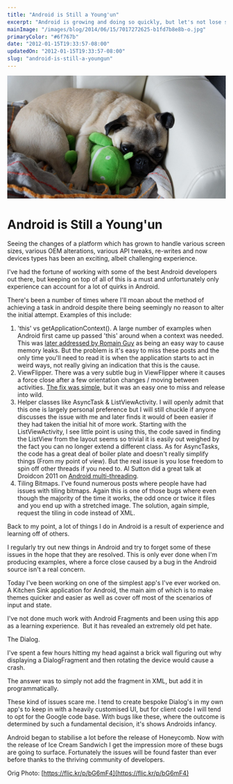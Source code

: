 ```yaml
---
title: "Android is Still a Young'un"
excerpt: "Android is growing and doing so quickly, but let's not lose sight of the fact that it's still relatively young."
mainImage: "/images/blog/2014/06/15/7017272625-b1fd7b8e8b-o.jpg"
primaryColor: "#6f767b"
date: "2012-01-15T19:33:57-08:00"
updatedOn: "2012-01-15T19:33:57-08:00"
slug: "android-is-still-a-youngun"
---
```

![Key art for blog post "Android is Still a Young'un "](/images/blog/2014/06/15/7017272625-b1fd7b8e8b-o.jpg)

# Android is Still a Young'un 

Seeing the changes of a platform which has grown to handle various screen sizes, various OEM alterations, various API tweaks, re-writes and now devices types has been an exciting, albeit challenging experience. 

I've had the fortune of working with some of the best Android developers out there, but keeping on top of all of this is a must and unfortunately only experience can account for a lot of quirks in Android. 

There's been a number of times where I'll moan about the method of achieving a task in android despite there being seemingly no reason to alter the initial attempt. Examples of this include: 

  1. 'this' vs getApplicationContext(). A large number of examples when Android first came up passed 'this' around when a context was needed. This was [later addressed by Romain Guy](http://android-developers.blogspot.com/2009/01/avoiding-memory-leaks.html) as being an easy way to cause memory leaks. But the problem is it's easy to miss these posts and the only time you'll need to read it is when the application starts to act in weird ways, not really giving an indication that this is the cause.
  2. ViewFlipper. There was a very subtle bug in ViewFlipper where it causes a force close after a few orientation changes / moving between activities. [The fix was simple](http://daniel-codes.blogspot.com/2010/05/viewflipper-receiver-not-registered.html), but it was an easy one to miss and release into wild.
  3. Helper classes like AsyncTask & ListViewActivity. I will openly admit that this one is largely personal preference but I will still chuckle if anyone discusses the issue with me and later finds it would of been easier if they had taken the initial hit of more work. Starting with the ListViewActivity, I see little point is using this, the code saved in finding the ListView from the layout seems so trivial it is easily out weighed by the fact you can no longer extend a different class. As for AsyncTasks, the code has a great deal of boiler plate and doesn't really simplify things (From my point of view). But the real issue is you lose freedom to spin off other threads if you need to. Al Sutton did a great talk at Droidcon 2011 on [Android multi-threading](http://skillsmatter.com/podcast/home/concurrency-and-multi-core-honeycomb).
  4. Tiling Bitmaps. I've found numerous posts where people have had issues with tiling bitmaps. Again this is one of those bugs where even though the majority of the time it works, the odd once or twice it files and you end up with a stretched image. The solution, again simple, request the tiling in code instead of XML.
  
Back to my point, a lot of things I do in Android is a result of experience and learning off of others. 

I regularly try out new things in Android and try to forget some of these issues in the hope that they are resolved. This is only ever done when I'm producing examples, where a force close caused by a bug in the Android source isn't a real concern. 

Today I've been working on one of the simplest app's I've ever worked on. A Kitchen Sink application for Android, the main aim of which is to make themes quicker and easier as well as cover off most of the scenarios of input and state.

I've not done much work with Android Fragments and been using this app as a learning experience.  But it has revealed an extremely old pet hate. 

The Dialog. 

I've spent a few hours hitting my head against a brick wall figuring out why displaying a DialogFragment and then rotating the device would cause a crash. 

The answer was to simply not add the fragment in XML, but add it in programmatically. 

These kind of issues scare me. I tend to create bespoke Dialog's in my own app's to keep in with a heavily customised UI, but for client code I will tend to opt for the Google code base. With bugs like these, where the outcome is determined by such a fundamental decision, it's shows Androids infancy. 

Android began to stabilise a lot before the release of Honeycomb. Now with the release of Ice Cream Sandwich I get the impression more of these bugs are going to surface. Fortunately the issues will be found faster than ever before thanks to the thriving community of developers. 

Orig Photo: [https://flic.kr/p/bG6mF4](https://flic.kr/p/bG6mF4)
